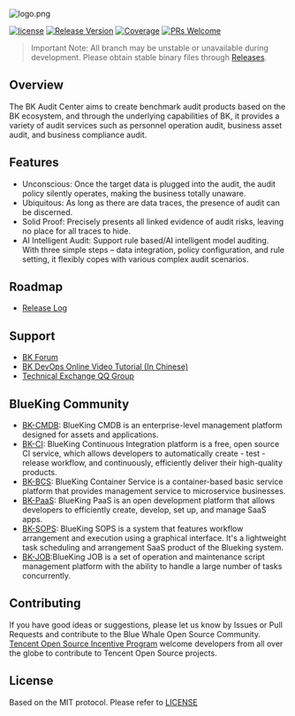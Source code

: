 ![logo.png](assets/logo.png)

[![license](https://img.shields.io/badge/license-MIT-brightgreen.svg?style=flat)](https://github.com/TencentBlueKing/bk-audit/blob/master/LICENSE.txt)
[![Release Version](https://img.shields.io/badge/release-1.17.4-brightgreen.svg)](https://github.com/TencentBlueKing/bk-audit/releases)
[![Coverage](https://codecov.io/gh/TencentBlueKing/bk-audit/branch/main/graph/badge.svg)](https://codecov.io/gh/TencentBlueKing/bk-audit)
[![PRs Welcome](https://img.shields.io/badge/PRs-welcome-brightgreen.svg)](https://github.com/TencentBlueKing/bk-audit/pulls)

> Important Note: All branch may be unstable or unavailable during development. Please obtain stable binary files through [Releases](https://github.com/TencentBlueKing/bk-audit/releases).

## Overview

The BK Audit Center aims to create benchmark audit products based on the BK ecosystem, and through the underlying capabilities of BK, it provides a variety of audit services such as personnel operation audit, business asset audit, and business compliance audit.

## Features

- Unconscious: Once the target data is plugged into the audit, the audit policy silently operates, making the business totally unaware.
- Ubiquitous: As long as there are data traces, the presence of audit can be discerned.
- Solid Proof: Precisely presents all linked evidence of audit risks, leaving no place for all traces to hide.
- AI Intelligent Audit: Support rule based/AI intelligent model auditing. With three simple steps – data integration, policy configuration, and rule setting, it flexibly copes with various complex audit scenarios.

## Roadmap

- [Release Log](./release.md)

## Support

- [BK Forum](https://bk.tencent.com/s-mart/community)
- [BK DevOps Online Video Tutorial (In Chinese)](https://bk.tencent.com/s-mart/video/)
- [Technical Exchange QQ Group](https://jq.qq.com/?_wv=1027&k=5zk8F7G)

## BlueKing Community

- [BK-CMDB](https://github.com/Tencent/bk-cmdb): BlueKing CMDB is an enterprise-level management platform designed for assets and applications.
- [BK-CI](https://github.com/Tencent/bk-ci): BlueKing Continuous Integration platform is a free, open source CI service, which allows developers to automatically create - test - release workflow, and continuously, efficiently deliver their high-quality products.
- [BK-BCS](https://github.com/Tencent/bk-bcs): BlueKing Container Service is a container-based basic service platform that provides management service to microservice businesses.
- [BK-PaaS](https://github.com/Tencent/bk-paas): BlueKing PaaS is an open development platform that allows developers to efficiently create, develop, set up, and manage SaaS apps.
- [BK-SOPS](https://github.com/Tencent/bk-sops): BlueKing SOPS is a system that features workflow arrangement and execution using a graphical interface. It's a lightweight task scheduling and arrangement SaaS product of the Blueking system.
- [BK-JOB](https://github.com/Tencent/bk-job):BlueKing JOB is a set of operation and maintenance script management platform with the ability to handle a large number of tasks concurrently.

## Contributing

If you have good ideas or suggestions, please let us know by Issues or Pull Requests and contribute to the Blue Whale Open Source Community.
[Tencent Open Source Incentive Program](https://opensource.tencent.com/contribution) welcome developers from all over the globe to contribute to Tencent Open Source projects.

## License

Based on the MIT protocol. Please refer to [LICENSE](./LICENSE.txt)
